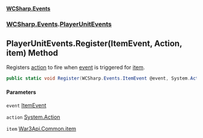 #### [WCSharp.Events](index.md 'index')
### [WCSharp.Events](WCSharp.Events.md 'WCSharp.Events').[PlayerUnitEvents](WCSharp.Events.PlayerUnitEvents.md 'WCSharp.Events.PlayerUnitEvents')

## PlayerUnitEvents.Register(ItemEvent, Action, item) Method

Registers [action](WCSharp.Events.PlayerUnitEvents.Register(WCSharp.Events.ItemEvent,System.Action,War3Api.Common.item).md#WCSharp.Events.PlayerUnitEvents.Register(WCSharp.Events.ItemEvent,System.Action,War3Api.Common.item).action 'WCSharp.Events.PlayerUnitEvents.Register(WCSharp.Events.ItemEvent, System.Action, War3Api.Common.item).action') to fire when [event](WCSharp.Events.PlayerUnitEvents.Register(WCSharp.Events.ItemEvent,System.Action,War3Api.Common.item).md#WCSharp.Events.PlayerUnitEvents.Register(WCSharp.Events.ItemEvent,System.Action,War3Api.Common.item).event 'WCSharp.Events.PlayerUnitEvents.Register(WCSharp.Events.ItemEvent, System.Action, War3Api.Common.item).event') is triggered for [item](WCSharp.Events.PlayerUnitEvents.Register(WCSharp.Events.ItemEvent,System.Action,War3Api.Common.item).md#WCSharp.Events.PlayerUnitEvents.Register(WCSharp.Events.ItemEvent,System.Action,War3Api.Common.item).item 'WCSharp.Events.PlayerUnitEvents.Register(WCSharp.Events.ItemEvent, System.Action, War3Api.Common.item).item').

```csharp
public static void Register(WCSharp.Events.ItemEvent @event, System.Action action, War3Api.Common.item item);
```
#### Parameters

<a name='WCSharp.Events.PlayerUnitEvents.Register(WCSharp.Events.ItemEvent,System.Action,War3Api.Common.item).event'></a>

`event` [ItemEvent](WCSharp.Events.ItemEvent.md 'WCSharp.Events.ItemEvent')

<a name='WCSharp.Events.PlayerUnitEvents.Register(WCSharp.Events.ItemEvent,System.Action,War3Api.Common.item).action'></a>

`action` [System.Action](https://docs.microsoft.com/en-us/dotnet/api/System.Action 'System.Action')

<a name='WCSharp.Events.PlayerUnitEvents.Register(WCSharp.Events.ItemEvent,System.Action,War3Api.Common.item).item'></a>

`item` [War3Api.Common.item](https://docs.microsoft.com/en-us/dotnet/api/War3Api.Common.item 'War3Api.Common.item')